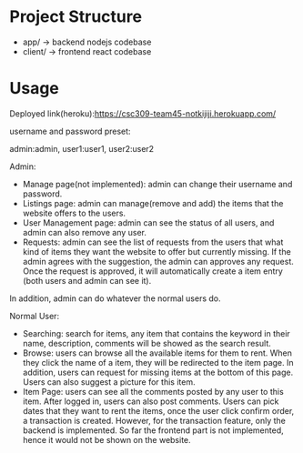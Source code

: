 # Project Structure
* app/    -> backend nodejs codebase
* client/ -> frontend react codebase


# Usage
Deployed link(heroku):https://csc309-team45-notkijiji.herokuapp.com/

username and password preset:

admin:admin, user1:user1, user2:user2

Admin:
- Manage page(not implemented): 
  admin can change their username and password.
- Listings page:
  admin can manage(remove and add) the items that the website offers to the users.
- User Management page:
  admin can see the status of all users, and admin can also remove any user.
- Requests:
  admin can see the list of requests from the users that what kind of items they
  want the website to offer but currently missing. If the admin agrees with the
  suggestion, the admin can approves any request. Once the request is approved,
  it will automatically create a item entry (both users and admin can see it).

In addition, admin can do whatever the normal users do.

Normal User:
- Searching:
  search for items, any item that contains the keyword in their name, description,
  comments will be showed as the search result.
- Browse:
  users can browse all the available items for them to rent. When they click the
  name of a item, they will be redirected to the item page.
  In addition, users can request for missing items at the bottom of this page.
  Users can also suggest a picture for this item.
- Item Page:
  users can see all the comments posted by any user to this item. After logged in,
  users can also post comments. Users can pick dates that they want to rent the
  items, once the user click confirm order, a transaction is created. However,
  for the transaction feature, only the backend is implemented. So far the frontend
  part is not implemented, hence it would not be shown on the website.
